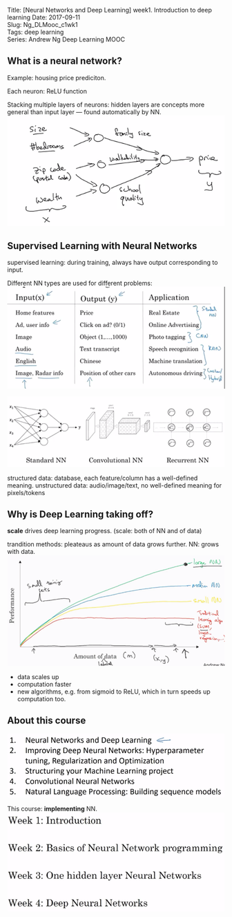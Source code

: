Title: [Neural Networks and Deep Learning] week1. Introduction to deep learning
Date: 2017-09-11  
Slug:  Ng_DLMooc_c1wk1  
Tags: deep learning  
Series: Andrew Ng Deep Learning MOOC  
 

What is a neural network?
-------------------------
Example: housing price prediciton. 

Each neuron: ReLU function

Stacking multiple layers of neurons: hidden layers are concepts more general than input layer — found automatically by NN.  
![](../images/Ng_DLMooc_c1wk1/pasted_image.png)

Supervised Learning with Neural Networks
----------------------------------------
supervised learning: during training, always have output corresponding to input.

Different NN types are used for different problems:  
![](../images/Ng_DLMooc_c1wk1/pasted_image002.png)

![](../images/Ng_DLMooc_c1wk1/pasted_image003.png)

structured data: database, each feature/column has a well-defined meaning.
unstructured data: audio/image/text, no well-defined meaning for pixels/tokens

Why is Deep Learning taking off?
--------------------------------
**scale** drives deep learning progress.
(scale: both of NN and of data)

trandition methods: pleateaus as amount of data grows further. 
NN: grows with data.  
![](../images/Ng_DLMooc_c1wk1/pasted_image005.png)


* data scales up 
* computation faster
* new algorithms, e.g. from sigmoid to ReLU, which in turn speeds up computation too. 


About this course
-----------------
![](../images/Ng_DLMooc_c1wk1/pasted_image007.png)

This course: **implementing** NN.  
![](../images/Ng_DLMooc_c1wk1/pasted_image006.png)
